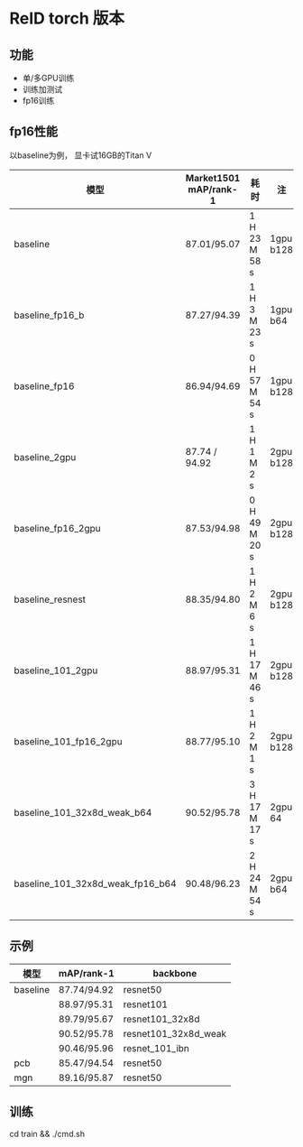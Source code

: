 # ReID torch 版本
## 功能
- 单/多GPU训练
- 训练加测试
- fp16训练

## fp16性能
以baseline为例， 显卡试16GB的Titan V

| 模型  |Market1501 <br> mAP/rank-1|耗时| 注
|---|---|---|---|
|baseline|87.01/95.07|1 H 23 M 58 s|1gpu b128
|baseline_fp16_b|87.27/94.39|1 H 3 M 23 s|1gpu b64
|baseline_fp16|86.94/94.69|0 H 57 M 54 s|1gpu b128
|baseline_2gpu|87.74 / 94.92|1 H 1 M 2 s|2gpu b128
|baseline_fp16_2gpu|87.53/94.98|0 H 49 M 20 s|2gpu b128
|baseline_resnest|88.35/94.80|1 H 2 M 6 s|2gpu b128
|baseline_101_2gpu|88.97/95.31|1 H 17 M 46 s|2gpu b128
|baseline_101_fp16_2gpu|88.77/95.10|1 H 2 M 1 s|2gpu b128
|baseline_101_32x8d_weak_b64|90.52/95.78|3 H 17 M 17 s|2gpu 64
|baseline_101_32x8d_weak_fp16_b64|90.48/96.23|2 H 24 M 54 s|2gpu b64

## 示例

| 模型  |mAP/rank-1| backbone
|---|---|---|
|baseline|87.74/94.92|resnet50
||88.97/95.31|resnet101
||89.79/95.67|resnet101_32x8d
||90.52/95.78|resnet101_32x8d_weak
||90.46/95.96|resnet_101_ibn
|pcb|85.47/94.54|resnet50
|mgn|89.16/95.87|resnet50

## 训练
cd train && ./cmd.sh